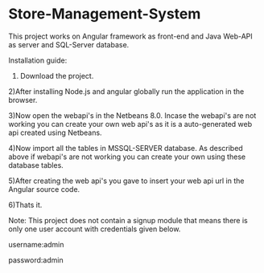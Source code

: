 # Store-Management-System
This project works on Angular framework as front-end and Java Web-API as server and SQL-Server database.

Installation guide:

1) Download the project.

2)After installing Node.js and angular globally run the application in the browser.

3)Now open the webapi's in the Netbeans 8.0. Incase the webapi's are not working you can create your own web api's as it is a auto-generated web api created using Netbeans.

4)Now import all the tables in MSSQL-SERVER database. As described above if webapi's are not working you can create your own using these database tables.

5)After creating the web api's you gave to insert your web api url in the Angular source code.

6)Thats it.

Note: This project does not contain a signup module that means there is only one user account with credentials given below.

username:admin

password:admin
